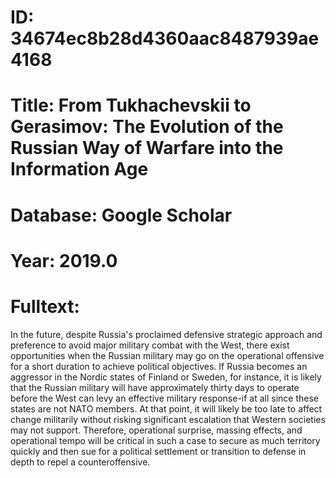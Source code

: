 # ID: 34674ec8b28d4360aac8487939ae4168
# Title: From Tukhachevskii to Gerasimov: The Evolution of the Russian Way of Warfare into the Information Age
# Database: Google Scholar
# Year: 2019.0
# Fulltext:
In the future, despite Russia's proclaimed defensive strategic approach and preference to avoid major military combat with the West, there exist opportunities when the Russian military may go on the operational offensive for a short duration to achieve political objectives.
If Russia becomes an aggressor in the Nordic states of Finland or Sweden, for instance, it is likely that the Russian military will have approximately thirty days to operate before the West can levy an effective military response-if at all since these states are not NATO members.
At that point, it will likely be too late to affect change militarily without risking significant escalation that Western societies may not support.
Therefore, operational surprise, massing effects, and operational tempo will be critical in such a case to secure as much territory quickly and then sue for a political settlement or transition to defense in depth to repel a counteroffensive.